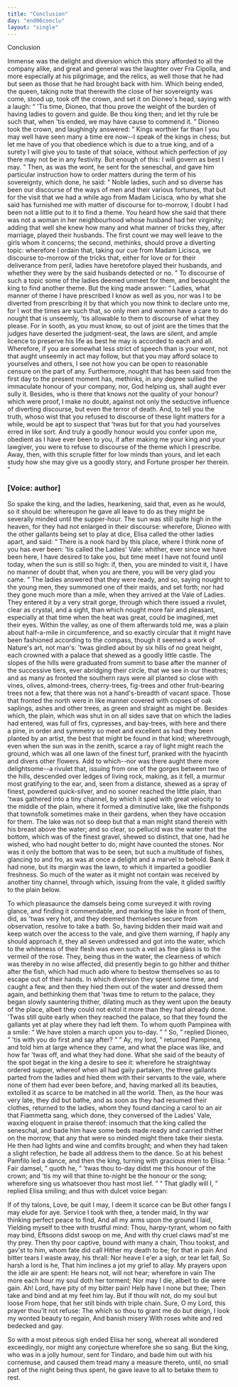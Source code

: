 ```yaml
---
title: "Conclusion"
day: "end06conclu"
layout: "single"
---
```

<html>
 <head>
 </head>
 <body>
  <div id="d06conclu" type="conclusion" who="author">
   <head>
    Conclusion
   </head>
   <p>
    <milestone id="p06970001"/>
    Immense was the delight and
diversion which this story afforded
 to all the company alike, and great
and general was the laughter over
 Fra Cipolla, and more especially at his
pilgrimage, and the relics, as
 well those that he had but seen as those
that he had brought back
 with him. Which being ended, the queen, taking
note that therewith
 the close of her sovereignty was come, stood up, took
off the
 crown, and set it on Dioneo's head, saying with a laugh:
    <milestone id="p06970002"/>
    <q direct="unspecified">
     'Tis
time, Dioneo, that thou prove the weight of the burden of having
 ladies to
govern and guide. Be thou king then; and let thy rule
 be such that, when
'tis ended, we may have cause to commend it.
    </q>
    <milestone id="p06970003"/>
    Dioneo took the crown,
and laughingly answered:
    <q direct="unspecified">
     Kings worthier
 far than I you may well have
seen many a time ere now--I speak
 of the kings in chess; but let me have
of you that obedience which
 is due to a true king, and of a surety I will
give you to taste of that
 solace, without which perfection of joy there
may not be in any
 festivity. But enough of this: I will govern as best I
may.
    </q>
    <milestone id="p06970004"/>
    Then,
 as was the wont, he sent for the seneschal, and gave him
particular
 instruction how to order matters during the term of his
sovereignty,
 which done, he said:
    <q direct="unspecified">
     Noble ladies, such and so diverse has
been
 our discourse of the ways of men and their various fortunes, that
but for the visit that we had a while ago from Madam Licisca, who
 by what
she said has furnished me with matter of discourse for
 to-morrow, I doubt
I had been not a little put to it to find a theme.
     <milestone id="p06970005"/>
     You heard how she said
that there was not a woman in her neighbourhood
 whose husband had her
virginity; adding that well she knew
     <pb n="107"/>
     how many and what manner
of tricks they, after marriage, played
 their husbands.
     <milestone id="p06970006"/>
     The first count we
may well leave to the girls
 whom it concerns; the second, methinks, should
prove a diverting
 topic: wherefore I ordain that, taking our cue from
Madam Licisca,
 we discourse to-morrow of the tricks that, either for love
or for their
 deliverance from peril, ladies have heretofore played their
husbands,
 and whether they were by the said husbands detected or no.
    </q>
    <milestone id="p06970007"/>
    To
 discourse of such a topic some of the ladies deemed unmeet for them,
and besought the king to find another theme. But the king made
 answer:
    <milestone id="p06970008"/>
    <q direct="unspecified">
     Ladies, what manner of theme I have prescribed I know
 as well as you,
nor was I to be diverted from prescribing it by that
 which you now think
to declare unto me, for I wot the times are
 such that, so only men and
women have a care to do nought that is
 unseemly, 'tis allowable to them to
discourse of what they please.
     <milestone id="p06970009"/>
     For in sooth, as you must know, so out of
joint are the times that
 the judges have deserted the judgment-seat, the
laws are silent, and
 ample licence to preserve his life as best he may is
accorded to each
 and all.
     <milestone id="p06970010"/>
     Wherefore, if you are somewhat less strict of
speech than is
 your wont, not that aught unseemly in act may follow, but
that you
 may afford solace to yourselves and others, I see not how you can
be
 open to reasonable censure on the part of any.
     <milestone id="p06970011"/>
     Furthermore, nought
that has been said from the first day to the present moment has,
 methinks,
in any degree sullied the immaculate honour of your
 company, nor, God
helping us, shall aught ever sully it.
     <milestone id="p06970012"/>
     Besides,
 who is there that knows
not the quality of your honour? which
 were proof, I make no doubt, against
not only the seductive influence
 of diverting discourse, but even the
terror of death.
     <milestone id="p06970013"/>
     And,
 to tell you the truth, whoso wist that you refused
to discourse of
 these light matters for a while, would be apt to suspect
that 'twas
 but for that you had yourselves erred in like sort.
     <milestone id="p06970014"/>
     And truly
a
 goodly honour would you confer upon me, obedient as I have ever
 been to
you, if after making me your king and your lawgiver, you
 were to refuse to
discourse of the theme which I prescribe.
     <milestone id="p06970015"/>
     Away,
 then, with this scruple
fitter for low minds than yours, and let each
 study how she may give us a
goodly story, and Fortune prosper her
 therein.
    </q>
   </p>
   <p>
    <h3>
     [Voice: author]
    </h3>
   </p>
   <p>
    <milestone id="p06970016"/>
    So spake the
king, and the ladies, hearkening, said that, even as
 he would, so it
should be: whereupon he gave all leave to do as they
    <pb n="108"/>
    might be
severally minded until the supper-hour.
    <milestone id="p06970017"/>
    The sun was still
 quite high in
the heaven, for they had not enlarged in their discourse:
 wherefore,
Dioneo with the other gallants being set to play
 at dice, Elisa called the
other ladies apart, and said:
    <milestone id="p06970018"/>
    <q direct="unspecified">
     There is a
 nook hard by this place, where
I think none of you has ever been:
 'tis called the Ladies' Vale: whither,
ever since we have been here,
 I have desired to take you, but time meet I
have not found until today,
 when the sun is still so high: if, then, you
are minded to visit
 it, I have no manner of doubt that, when you are
there, you will be
 very glad you came.
    </q>
    <milestone id="p06970019"/>
    The ladies answered that they
were ready,
 and so, saying nought to the young men, they summoned one of
their maids, and set forth; nor had they gone much more than a
 mile, when
they arrived at the Vale of Ladies. They entered it by
 a very strait
gorge, through which there issued a rivulet, clear as
 crystal, and a
sight, than which nought more fair and pleasant,
 especially at that time
when the heat was great, could be imagined,
 met their eyes.
    <milestone id="p06970020"/>
    Within the
valley, as one of them afterwards told
 me, was a plain about half-a-mile
in circumference, and so exactly
 circular that it might have been
fashioned according to the compass,
 though it seemed a work of Nature's
art, not man's: 'twas girdled
 about by six hills of no great height, each
crowned with a palace
 that shewed as a goodly little castle.
    <milestone id="p06970021"/>
    The slopes of
the hills were
 graduated from summit to base after the manner of the
successive
 tiers, ever abridging their circle, that we see in our
theatres;
    <milestone id="p06970022"/>
    and as
 many as fronted the southern rays were all planted so
close with
 vines, olives, almond-trees, cherry-trees, fig-trees and other
fruit-bearing
 trees not a few, that there was not a hand's-breadth of
vacant space.
    <milestone id="p06970023"/>
    Those that fronted the north were in like manner
 covered
with copses of oak saplings, ashes and other trees, as green
 and straight
as might be.
    <milestone id="p06970024"/>
    Besides which, the plain, which was shut
 in on all sides save
that on which the ladies had entered, was full of
 firs, cypresses, and
bay-trees, with here and there a pine, in order
 and symmetry so meet and
excellent as had they been planted by an
 artist, the best that might be
found in that kind; wherethrough,
 even when the sun was in the zenith,
scarce a ray of light might
 reach the ground, which was all one lawn of
the finest turf, pranked
 with the hyacinth and divers other flowers.
    <milestone id="p06970025"/>
    Add
to which--nor was
 there aught there more delightsome--a rivulet that,
issuing from one
    <pb n="109"/>
    of the gorges between two of the hills,
descended over ledges of
 living rock, making, as it fell, a murmur most
gratifying to the ear,
 and, seen from a distance, shewed as a spray of
finest, powdered
 quick-silver,
    <milestone id="p06970026"/>
    and no sooner reached the little plain,
than 'twas
 gathered into a tiny channel, by which it sped with great
velocity
 to the middle of the plain, where it formed a diminutive lake,
like
 the fishponds that townsfolk sometimes make in their gardens, when
they have occasion for them.
    <milestone id="p06970027"/>
    The lake was not so deep but that a
 man might
stand therein with his breast above the water; and so
 clear, so pellucid
was the water that the bottom, which was of
 the finest gravel, shewed so
distinct, that one, had he wished, who
 had nought better to do, might have
counted the stones. Nor was it
 only the bottom that was to be seen, but
such a multitude of fishes,
 glancing to and fro, as was at once a delight
and a marvel to behold.
    <milestone id="p06970028"/>
    Bank it had none, but its margin was the lawn, to
which it imparted
 a goodlier freshness. So much of the water as it might
not contain
 was received by another tiny channel, through which, issuing
from
 the vale, it glided swiftly to the plain below.
   </p>
   <p>
    <milestone id="p06970029"/>
    To which
pleasaunce the damsels being come surveyed it with
 roving glance, and
finding it commendable, and marking the lake
 in front of them, did, as
'twas very hot, and they deemed themselves
 secure from observation,
resolve to take a bath.
    <milestone id="p06970030"/>
    So, having bidden
 their maid wait and keep watch
over the access to the vale, and give
 them warning, if haply any should
approach it, they all seven undressed
 and got into the water, which to the
whiteness of their flesh
 was even such a veil as fine glass is to the
vermeil of the rose.
    <milestone id="p06970031"/>
    They,
 being thus in the water, the clearness of which
was thereby in no
 wise affected, did presently begin to go hither and
thither after the
 fish, which had much ado where to bestow themselves so
as to
 escape out of their hands.
    <milestone id="p06970032"/>
    In which diversion they spent some time,
and caught a few, and then they hied them out of the water and
 dressed
them again, and bethinking them that 'twas time to return
 to the palace,
they began slowly sauntering thither, dilating much as
 they went upon the
beauty of the place, albeit they could not extol
 it more than they had
already done.
    <milestone id="p06970033"/>
    'Twas still quite early when
 they reached the palace, so
that they found the gallants yet at play
 where they had left them. To whom
quoth Pampinea with a
 smile:
    <q direct="unspecified">
     We have stolen a march upon you
to-day.
    </q>
    <milestone id="p06970034"/>
    <q direct="unspecified">
     So,
    </q>
    <pb n="110"/>
    replied Dioneo,
    <q direct="unspecified">
     'tis with you do
first and say after?
    </q>
    <milestone id="p06970035"/>
    <q direct="unspecified">
     Ay, my
 lord,
    </q>
    returned Pampinea, and told
him at large whence they came,
 and what the place was like, and how far
'twas off, and what they
 had done.
    <milestone id="p06970036"/>
    What she said of the beauty of the spot
begat in the king
 a desire to see it: wherefore he straightway ordered
supper, whereof
 when all had gaily partaken, the three gallants parted
from the ladies
 and hied them with their servants to the vale, where none
of them
 had ever been before, and, having marked all its beauties,
extolled it
 as scarce to be matched in all the world.
    <milestone id="p06970037"/>
    Then, as the hour
was
 very late, they did but bathe, and as soon as they had resumed their
clothes, returned to the ladies, whom they found dancing a carol to
 an air
that Fiammetta sang, which done, they conversed of the
 Ladies' Vale,
waxing eloquent in praise thereof:
    <milestone id="p06970038"/>
    insomuch that the
 king called the
seneschal, and bade him have some beds made ready
 and carried thither on
the morrow, that any that were so minded
 might there take their siesta.
    <milestone id="p06970039"/>
    He
then had lights and wine and
 comfits brought; and when they had taken a
slight refection, he
 bade all address them to the dance. So at his behest
Pamfilo led a
 dance, and then the king, turning with gracious mien to
Elisa:
    <milestone id="p06970040"/>
    <q direct="unspecified">
     Fair damsel,
    </q>
    quoth he,
    <q direct="unspecified">
     'twas thou to-day didst me this
honour
 of the crown; and 'tis my will that thine to-night be the honour
or
 the song; wherefore sing us whatsoever thou hast most lief.
    </q>
    <milestone id="p06970041"/>
    <q direct="unspecified">
     That gladly will I,
    </q>
    replied Elisa smiling; and thus with dulcet
voice began:
   </p>
   <div3 type="song" who="elissa">
    <lg>
     <milestone id="p06970042"/>
     <l>
      If of thy talons,
Love, be quit I may,
     </l>
     <l>
      I deem it scarce can be
     </l>
     <l>
      But other fangs
I may elude for aye.
     </l>
    </lg>
    <lg>
     <milestone id="p06970043"/>
     <l>
      Service I took with thee, a tender
maid,
     </l>
     <l>
      In thy war thinking perfect peace to find,
     </l>
     <l>
      And all my
arms upon the ground I laid,
     </l>
     <l>
      Yielding myself to thee with trustful
mind:
     </l>
     <l>
      Thou, harpy-tyrant, whom no faith may bind,
     </l>
     <l>
      Eftsoons
didst swoop on me,
     </l>
     <l>
      And with thy cruel claws mad'st me thy
prey.
     </l>
    </lg>
    <lg>
     <milestone id="p06970044"/>
     <l>
      Then thy poor captive, bound with many a
chain,
     </l>
     <l>
      Thou tookst, and gav'st to him, whom fate did
call
     </l>
     <l>
      Hither my death to be; for that in pain
     </l>
     <pb n="111"/>
     <l>
      And
bitter tears I waste away, his thrall:
     </l>
     <l>
      Nor heave I e'er a sigh, or
tear let fall,
     </l>
     <l>
      So harsh a lord is he,
     </l>
     <l>
      That him inclines a jot
my grief to allay.
     </l>
    </lg>
    <lg>
     <milestone id="p06970045"/>
     <l>
      My prayers upon the idle air are
spent:
     </l>
     <l>
      He hears not, will not hear; wherefore in vain
     </l>
     <l>
      The
more each hour my soul doth her torment;
     </l>
     <l>
      Nor may I die, albeit to
die were gain.
     </l>
     <l>
      Ah! Lord, have pity of my bitter pain!
     </l>
     <l>
      Help
have I none but thee;
     </l>
     <l>
      Then take and bind and at my feet him
lay.
     </l>
    </lg>
    <lg>
     <milestone id="p06970046"/>
     <l>
      But if thou wilt not, do my soul but loose
     </l>
     <l>
      From
hope, that her still binds with triple chain.
     </l>
     <l>
      Sure, O my Lord, this
prayer thou'lt not refuse:
     </l>
     <l>
      The which so thou to grant me do but
deign,
     </l>
     <l>
      I look my wonted beauty to regain,
     </l>
     <l>
      And banish
misery
     </l>
     <l>
      With roses white and red bedecked and
gay.
     </l>
    </lg>
   </div3>
   <p>
    <milestone id="p06970047"/>
    So with a most piteous sigh ended Elisa her song,
whereat all
 wondered exceedingly, nor might any conjecture wherefore she
so
 sang.
    <milestone id="p06970048"/>
    But the king, who was in a jolly humour, sent for Tindaro,
 and
bade him out with his cornemuse, and caused them tread many a
 measure
thereto, until, no small part of the night being thus spent,
 he gave leave
to all to betake them to rest.
   </p>
  </div>
 </body>
</html>